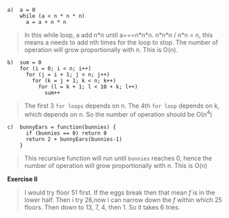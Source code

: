 ```
a)  a = 0
    while (a < n * n * n) 
      a = a + n * n
```
> In this while loop, a add n*n until a===n\*n\*n. n\*n\*n / n\*n = n, this means a needs to add nth times for the loop to stop. The number of operation will grow proportionally with n. This is O(n).

```
b)  sum = 0
    for (i = 0; i < n; i++)
      for (j = i + 1; j < n; j++)
        for (k = j + 1; k < n; k++)
          for (l = k + 1; l < 10 + k; l++)
            sum++
```
> The first 3 `for loops` depends on n. The 4th `for loop` depends on k, which depends on n. So the number of operation should be O(n<sup>4</sup>)

```
c)  bunnyEars = function(bunnies) {
      if (bunnies == 0) return 0
      return 2 + bunnyEars(bunnies-1)
    }
```
> This recursive function will run until `bunnies` reaches 0, hence the number of operation will grow proportionally with n. This is O(n)   

**Exercise II**
> I would try floor 51 first. If the eggs break then that mean _f_ is in the lower half. Then i try 26,now i can narrow down the _f_ within which 25 floors. Then down to 13, 7, 4, then 1. So it takes 6 tries.